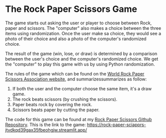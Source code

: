 # The Rock Paper Scissors Game

The game starts out asking the user or player to choose between Rock, paper and scissors.
The "computer" also makes a choice between the three items using randomization.
Once the user make sa choice, they would see a photo of their choice and also a photo of the computer's randomized choice.

The result of the game (win, lose, or draw) is determined by a comparison between the user's choice and the computer's randomized choice.
We get the "computer" to play this game with us by using Python randomization.

The rules of the game which can be found on the [World Rock Paper Scissors Association website](https://wrpsa.com/), and summarizessummarizes as follow:
1. If both the user and the computer choose the same item, it's a draw game.
2. The rock beats scissors (by crushing the scissors).
3. Paper beats rock by covering the rock.
4. Scissors beats paper by cutting the paper.

The code for this game can be found at my [Rock Paper Scissors Github Repository](https://github.com/isaac-awotwe/rock-paper-scissors).
This is the link to the game: https://rock-paper-sciapprs-jtvdkqd39gax35fbeohgjw.streamlit.app/
